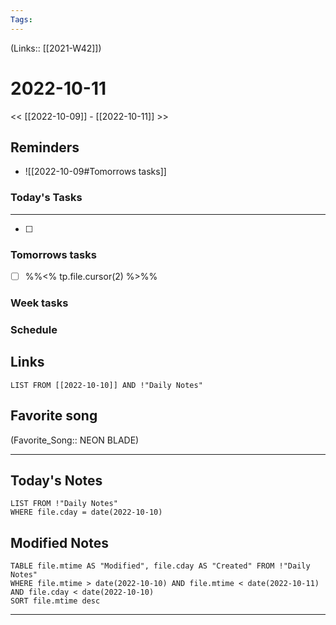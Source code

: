 ```yaml
---
Tags:
---
```

(Links:: [[2021-W42]])

# 2022-10-11
<< [[2022-10-09]] - [[2022-10-11]] >>
## Reminders
- ![[2022-10-09#Tomorrows tasks]]
### Today's Tasks
---
- [ ] 



### Tomorrows tasks
- [ ] %%<% tp.file.cursor(2) %>%%
### Week tasks
### Schedule

## Links
```dataview
LIST FROM [[2022-10-10]] AND !"Daily Notes"
```
## Favorite song
(Favorite_Song:: NEON BLADE)
___
## Today's Notes
```dataview
LIST FROM !"Daily Notes"
WHERE file.cday = date(2022-10-10)
```
## Modified Notes
```dataview
TABLE file.mtime AS "Modified", file.cday AS "Created" FROM !"Daily Notes" 
WHERE file.mtime > date(2022-10-10) AND file.mtime < date(2022-10-11) AND file.cday < date(2022-10-10)
SORT file.mtime desc
```
___

